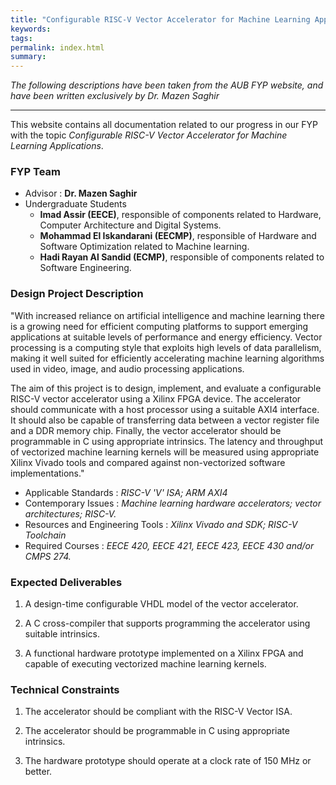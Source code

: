 ```yaml
---
title: "Configurable RISC-V Vector Accelerator for Machine Learning Applications"
keywords:
tags:
permalink: index.html
summary:
---
```




*The following descriptions have been taken from the AUB FYP website, and have been written exclusively by Dr. Mazen Saghir*

---

This website contains all documentation related to our progress in our FYP with the topic *Configurable RISC-V Vector Accelerator for Machine Learning Applications*.

### FYP Team

- Advisor : **Dr. Mazen Saghir**
- Undergraduate Students
  - **Imad Assir (EECE)**, responsible of components related to Hardware, Computer Architecture and Digital Systems.
  - **Mohammad El Iskandarani (EECMP)**, responsible of Hardware and Software Optimization related to Machine learning.
  - **Hadi Rayan Al Sandid (ECMP)**, responsible of components related to Software Engineering.

### Design Project Description

"With increased reliance on artificial intelligence and machine learning there is a growing need for efficient computing platforms to support emerging applications at suitable levels of performance and energy efficiency. Vector processing is a computing style that exploits high levels of data parallelism, making it well suited for efficiently accelerating machine learning algorithms used in video, image, and audio processing applications.

The aim of this project is to design, implement, and evaluate a configurable RISC-V vector accelerator using a Xilinx FPGA device. The accelerator should communicate with a host processor using a suitable AXI4 interface. It should also be capable of transferring data between a vector register file and a DDR memory chip. Finally, the vector accelerator should be programmable in C using appropriate intrinsics. The latency and throughput of vectorized machine learning kernels will be measured using appropriate Xilinx Vivado tools and compared against non-vectorized software implementations."

- Applicable Standards : *RISC-V 'V' ISA; ARM AXI4*
- Contemporary Issues : *Machine learning hardware accelerators; vector architectures; RISC-V.*
- Resources and Engineering Tools : *Xilinx Vivado and SDK; RISC-V Toolchain*
- Required Courses : *EECE 420, EECE 421, EECE 423, EECE 430 and/or CMPS 274.*

### Expected Deliverables

1. A design-time configurable VHDL model of the vector accelerator.

2. A C cross-compiler that supports programming the accelerator using suitable intrinsics.

3. A functional hardware prototype implemented on a Xilinx FPGA and capable of executing vectorized machine learning kernels.

### Technical Constraints

1. The accelerator should be compliant with the RISC-V Vector ISA.

2. The accelerator should be programmable in C using appropriate intrinsics.

3. The hardware prototype should operate at a clock rate of 150 MHz or better.